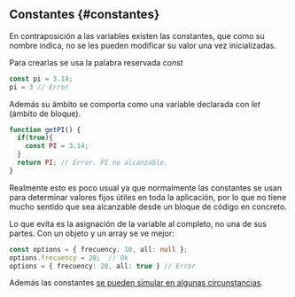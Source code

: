 ## Constantes {#constantes}

En contraposición a las variables existen las constantes, que como su nombre indica, no se les pueden modificar su valor una vez inicializadas.

Para crearlas se usa la palabra reservada *const*

```ts
const pi = 3.14; 
pi = 3 // Error
```

Además su ámbito se comporta como una variable declarada con *let* (ámbito de bloque).

```ts
function getPI() { 
  if(true){
    const PI = 3.14; 
  } 
  return PI; // Error. PI no alcanzable.
}
```

Realmente esto es poco usual ya que normalmente las constantes se usan para determinar valores fijos útiles en toda la aplicación, por lo que no tiene mucho sentido que sea alcanzable desde un bloque de código en concreto.

Lo que evita es la asignación de la variable al completo, no una de sus partes. Con un objeto y un array se ve mejor:

```ts
const options = { frecuency: 10, all: null };
options.frecuency = 20;  // Ok
options = { frecuency: 20, all: true } // Error
```

Además las constantes [se pueden simular en algunas circunstancias](../clases/estaticos.md#757309351116418-_Constantes_mediante_estáticos).